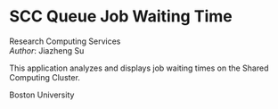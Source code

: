 # SCC Queue Job Waiting Time
Research Computing Services  
*Author*: Jiazheng Su

This application analyzes and displays job waiting times on the Shared Computing Cluster.


Boston University
